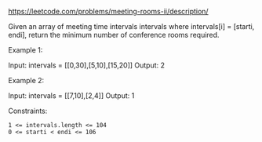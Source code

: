 https://leetcode.com/problems/meeting-rooms-ii/description/

Given an array of meeting time intervals intervals where intervals[i] = [starti, endi], return the minimum number of conference rooms required.

 

Example 1:

Input: intervals = [[0,30],[5,10],[15,20]]
Output: 2

Example 2:

Input: intervals = [[7,10],[2,4]]
Output: 1

 

Constraints:

    1 <= intervals.length <= 104
    0 <= starti < endi <= 106

